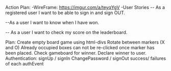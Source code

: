 Action Plan:
-WireFrame: https://imgur.com/a/teyqYgV
-User Stories
-- As a registered user I want to be able to sign in and sign OUT.

--As a user I want to know when I have won.

-- As a user I want to check my score on the leaderboard.

Plan:
Create empty board game using html-divs
Rotate between markers (X and O)
Already occupied boxes can not be re-clicked once marker has been placed.
Check gameboard for winner.
Declare winner to user.
Authentication:
signUp / signIn
ChangePassword / signOut
success/ failures of each authEvent
